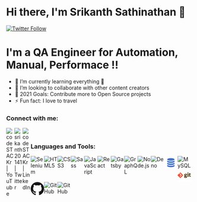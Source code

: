 # Hi there, I'm Srikanth Sathinathan 👋

[![Twitter Follow](https://img.shields.io/twitter/follow/srikanth20141?color=1DA1F2&logo=twitter&style=for-the-badge)](https://twitter.com/intent/follow?original_referer=https%3A%2F%2Fgithub.com%2FcodeSTACKr&screen_name=codeSTACKr)

# I'm a QA Engineer for Automation, Manual, Performace !!

- 🌱 I’m currently learning everything 🤣
- 👯 I’m looking to collaborate with other content creators
- 🥅 2021 Goals: Contribute more to Open Source projects
- ⚡ Fun fact: I love to travel 

### Connect with me:

[<img align="left" alt="codeSTACKr | YouTube" width="22px" src="https://cdn.jsdelivr.net/npm/simple-icons@v3/icons/youtube.svg" />][youtube]
[<img align="left" alt="srikanth20141 | Twitter" width="22px" src="https://cdn.jsdelivr.net/npm/simple-icons@v3/icons/twitter.svg" />][twitter]
[<img align="left" alt="codeSTACKr | LinkedIn" width="22px" src="https://cdn.jsdelivr.net/npm/simple-icons@v3/icons/linkedin.svg" />][linkedin]

<br />

### Languages and Tools:

[<img align="left" alt="Selenium" width="36px" src="https://www.selenium.dev/images/selenium_logo_square_green.png" />][webdevplaylist]
[<img align="left" alt="HTML5" width="36px" src="https://www.edureka.co/blog/wp-content/uploads/2019/03/appium-logo-appium-installation-edureka.png" />][webdevplaylist]
[<img align="left" alt="CSS3" width="36px" src="https://larocqueinc.com/wp-content/uploads/2020/02/Maven-logo-300x300.png" />][cssplaylist]
[<img align="left" alt="Sass" width="36px" src="https://gdm-catalog-fmapi-prod.imgix.net/ProductLogo/851f88d6-fa67-406e-929f-bdc0bdae0ba6.png?auto=format&size=150" />][cssplaylist]
[<img align="left" alt="JavaScript" width="36px" src="https://blog.knoldus.com/wp-content/uploads/2020/01/TESTNG.png" />][jsplaylist]
[<img align="left" alt="React" width="36px" src="https://damienfremont.files.wordpress.com/2015/07/cucumber-logo.png?w=165" />][reactplaylist]
[<img align="left" alt="Gatsby" width="36px" src="https://miro.medium.com/max/404/1*mujOqlQ9k9Mhpj1PbxsSDQ.png" />][webdevplaylist]
[<img align="left" alt="GraphQL" width="36px" src="https://cdn.springpeople.com/media/Rest%20Assured.png" />][webdevplaylist]
[<img align="left" alt="Node.js" width="36px" src="https://brandslogos.com/wp-content/uploads/images/large/java-logo-1.png" />][webdevplaylist]
[<img align="left" alt="Deno" width="36px" src="https://mir-s3-cdn-cf.behance.net/project_modules/max_1200/53d9ae70251739.5b9d484cde8a2.jpg" />][webdevplaylist]
[<img align="left" alt="SQL" width="36px" src="https://raw.githubusercontent.com/github/explore/80688e429a7d4ef2fca1e82350fe8e3517d3494d/topics/sql/sql.png" />][webdevplaylist]
[<img align="left" alt="MySQL" width="36px" src="https://upload.wikimedia.org/wikipedia/commons/d/de/WinSCP_Logo.png" />][webdevplaylist]
[<img align="left" alt="Git" width="36px" src="https://raw.githubusercontent.com/github/explore/80688e429a7d4ef2fca1e82350fe8e3517d3494d/topics/git/git.png" />][webdevplaylist]
[<img align="left" alt="GitHub" width="36px" src="https://raw.githubusercontent.com/github/explore/78df643247d429f6cc873026c0622819ad797942/topics/github/github.png" />][webdevplaylist]
<br />
<br />
[<img align="left" alt="GitHub" width="36px" src="https://www.intexsoft.com//media/k2/items/cache/b8cc41f2c23fcd5970f74c3c49efafec_L.jpg" />][webdevplaylist]
[<img align="left" alt="GitHub" width="36px" src="https://jmeter.apache.org/images/jmeter_square.svg" />][webdevplaylist]


<br />
<br />

[website]: https://codeSTACKr.com
[course]: http://vsCodeHero.com
[twitter]: https://twitter.com/srikanth20141
[youtube]: https://www.youtube.com/channel/UCO8IHOeu8l86l5-MvNCIDpg
[instagram]: https://instagram.com/codeSTACKr
[linkedin]: https://linkedin.com/in/srikanth20141
[webdevplaylist]: https://www.youtube.com/playlist?list=PLkwxH9e_vrAJ0WbEsFA9W3I1W-g_BTsbt
[jsplaylist]: https://www.youtube.com/playlist?list=PLkwxH9e_vrALRJKu7wfXby3MKeflhTu6B
[cssplaylist]: https://www.youtube.com/playlist?list=PLkwxH9e_vrALSdvZuEh6gqQdmDoDIoqz4
[reactplaylist]: https://www.youtube.com/playlist?list=PLkwxH9e_vrAK4TdffpxKY3QGyHCpxFcQ0
